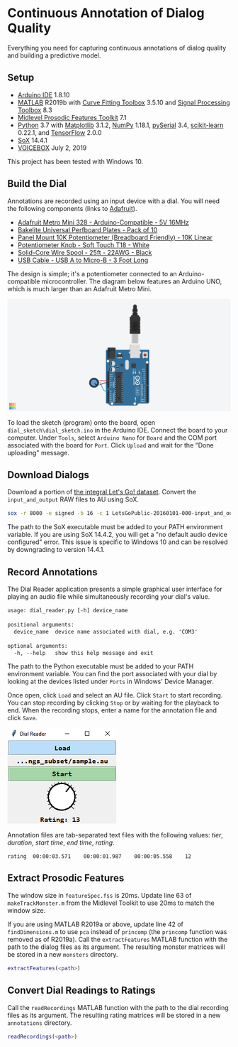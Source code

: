 # Continuous Annotation of Dialog Quality

Everything you need for capturing continuous annotations of dialog quality and building a predictive model.

## Setup

- [Arduino IDE](https://www.arduino.cc/en/Main/Software) 1.8.10
- [MATLAB](https://www.mathworks.com/products/matlab.html) R2019b with [Curve Fitting Toolbox](https://www.mathworks.com/products/curvefitting.html) 3.5.10 and [Signal Processing Toolbox](https://www.mathworks.com/products/signal.html) 8.3
- [Midlevel Prosodic Features Toolkit](https://github.com/nigelgward/midlevel) 7.1
- [Python](https://www.python.org/) 3.7 with [Matplotlib](https://matplotlib.org/) 3.1.2, [NumPy](https://numpy.org/) 1.18.1, [pySerial](https://pythonhosted.org/pyserial/) 3.4, [scikit-learn](https://scikit-learn.org/stable/index.html) 0.22.1, and [TensorFlow](https://www.tensorflow.org/) 2.0.0
- [SoX](http://sox.sourceforge.net/Main/HomePage) 14.4.1
- [VOICEBOX](http://www.ee.ic.ac.uk/hp/staff/dmb/voicebox/voicebox.html) July 2, 2019

This project has been tested with Windows 10.

## Build the Dial

Annotations are recorded using an input device with a dial. You will need the following components (links to [Adafruit](https://www.adafruit.com/)).

- [Adafruit Metro Mini 328 - Arduino-Compatible - 5V 16MHz](https://www.adafruit.com/product/2590)
- [Bakelite Universal Perfboard Plates - Pack of 10](https://www.adafruit.com/product/2670)
- [Panel Mount 10K Potentiometer (Breadboard Friendly) - 10K Linear](https://www.adafruit.com/product/562)
- [Potentiometer Knob - Soft Touch T18 - White](https://www.adafruit.com/product/2047)
- [Solid-Core Wire Spool - 25ft - 22AWG - Black](https://www.adafruit.com/product/290)
- [USB Cable - USB A to Micro-B - 3 Foot Long](https://www.adafruit.com/product/592)

The design is simple; it's a potentiometer connected to an Arduino-compatible microcontroller. The diagram below features an Arduino UNO, which is much larger than an Adafruit Metro Mini.

![design](images/design.png)

To load the sketch (program) onto the board, open `dial_sketch\dial_sketch.ino` in the Arduino IDE. Connect the board to your computer. Under `Tools`, select `Arduino Nano` for `Board` and the COM port associated with the board for `Port`. Click `Upload` and wait for the "Done uploading" message.

## Download Dialogs

Download a portion of [the integral Let's Go! dataset](https://github.com/DialRC/LetsGoDataset). Convert the `input_and_output` RAW files to AU using SoX. 

```bash
sox -r 8000 -e signed -b 16 -c 1 LetsGoPublic-20160101-000-input_and_output.raw out.au
```

The path to the SoX executable must be added to your PATH environment variable. If you are using SoX 14.4.2, you will get a "no default audio device configured" error. This issue is specific to Windows 10 and can be resolved by downgrading to version 14.4.1.

## Record Annotations

The Dial Reader application presents a simple graphical user interface for playing an audio file while simultaneously recording your dial's value.

```
usage: dial_reader.py [-h] device_name

positional arguments:
  device_name  device name associated with dial, e.g. 'COM3'

optional arguments:
  -h, --help   show this help message and exit

```

The path to the Python executable must be added to your PATH environment variable. You can find the port associated with your dial by looking at the devices listed under `Ports` in Windows' Device Manager.

Once open, click `Load` and select an AU file. Click `Start` to start recording. You can stop recording by clicking `Stop` or by waiting for the playback to end. When the recording stops, enter a name for the annotation file and click `Save`.

![software preview](images/software_preview.png)

Annotation files are tab-separated text files with the following values: *tier*, *duration*, *start time*, *end time*, *rating*.

```
rating  00:00:03.571    00:00:01.987    00:00:05.558    12
```

## Extract Prosodic Features

The window size in `featureSpec.fss` is 20ms. Update line 63 of `makeTrackMonster.m` from the Midlevel Toolkit to use 20ms to match the window size.

If you are using MATLAB R2019a or above, update line 42 of `findDimensions.m` to use `pca` instead of `princomp` (the `princomp` function was removed as of R2019a). Call the `extractFeatures` MATLAB function with the path to the dialog files as its argument. The resulting monster matrices will be stored in a new `monsters` directory.

```matlab
extractFeatures(<path>)
```

## Convert Dial Readings to Ratings

Call the `readRecordings` MATLAB function with the path to the dial recording files as its argument. The resulting rating matrices will be stored in a new `annotations` directory.

```matlab
readRecordings(<path>)
```
